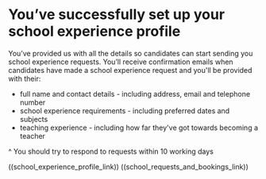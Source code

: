 # You’ve successfully set up your school experience profile

You’ve provided us with all the details so candidates can start sending you school experience requests.
You’ll receive confirmation emails when candidates have made a school experience request and you'll be provided with their:
* full name and contact details - including address, email and telephone number
* school experience requirements - including preferred dates and subjects
* teaching experience - including how far they've got towards becoming a teacher

^ You should try to respond to requests within 10 working days

((school_experience_profile_link))
((school_requests_and_bookings_link))
